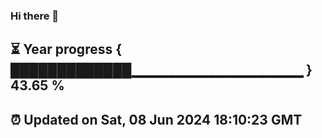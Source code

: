 ### Hi there 👋
⏳ Year progress { █████████████▁▁▁▁▁▁▁▁▁▁▁▁▁▁▁▁▁ } 43.65 %
---
⏰ Updated on Sat, 08 Jun 2024 18:10:23 GMT
---
